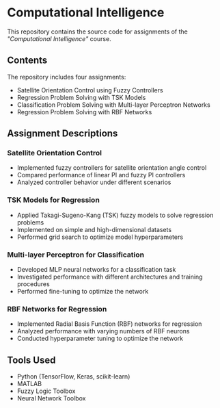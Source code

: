 # Computational Intelligence
This repository contains the source code for assignments of the *"Computational Intelligence"* course.

## Contents
The repository includes four assignments:
- Satellite Orientation Control using Fuzzy Controllers
- Regression Problem Solving with TSK Models
- Classification Problem Solving with Multi-layer Perceptron Networks
- Regression Problem Solving with RBF Networks

## Assignment Descriptions

### Satellite Orientation Control
- Implemented fuzzy controllers for satellite orientation angle control
- Compared performance of linear PI and fuzzy PI controllers
- Analyzed controller behavior under different scenarios

### TSK Models for Regression
- Applied Takagi-Sugeno-Kang (TSK) fuzzy models to solve regression problems
- Implemented on simple and high-dimensional datasets
- Performed grid search to optimize model hyperparameters

### Multi-layer Perceptron for Classification
- Developed MLP neural networks for a classification task
- Investigated performance with different architectures and training procedures
- Performed fine-tuning to optimize the network

### RBF Networks for Regression
- Implemented Radial Basis Function (RBF) networks for regression
- Analyzed performance with varying numbers of RBF neurons
- Conducted hyperparameter tuning to optimize the network

## Tools Used
- Python (TensorFlow, Keras, scikit-learn)
- MATLAB
- Fuzzy Logic Toolbox
- Neural Network Toolbox